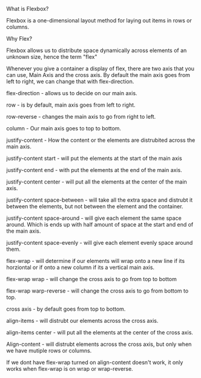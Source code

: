 What is Flexbox?

Flexbox is a one-dimensional layout method for laying out items in rows or columns.

Why Flex?

Flexbox allows us to distribute space dynamically across elements of an unknown size, hence the term "flex"

Whenever you give a container a display of flex, there are two axis that you can use, Main Axis and the cross axis. By default the main axis goes from left to right, we can change that with flex-direction.

flex-direction - allows us to decide on our main axis.

row - is by default, main axis goes from left to right.

row-reverse - changes the main axis to go from right to left.

column - Our main axis goes to top to bottom.

justify-content - How the content or the elements are distrubited across the main axis.

justify-content start - will put the elements at the start of the main axis

justify-content end - with put the elements at the end of the main axis.

justify-content center - will put all the elements at the center of the main axis.

justify-content space-between - will take all the extra space and distrubt it between the elements, but not between the element and the container.

justify-content space-around - will give each element the same space around. Which is ends up with half amount of space at the start and end of the main axis.

justify-content space-evenly - will give each element evenly space around them.

flex-wrap - will determine if our elements will wrap onto a new line if its horziontal or if onto a new column if its a vertical main axis.

flex-wrap wrap - will change the cross axis to go from top to bottom

flex-wrap warp-reverse - will change the cross axis to go from bottom to top.

cross axis - by default goes from top to bottom.

align-items - will distrubt our elements across the cross axis.

align-items center - will put all the elements at the center of the cross axis.

Align-content - will distrubt elements across the cross axis, but only when we have mutiple rows or columns.

If we dont have flex-wrap turned on align-content doesn't work, it only works when flex-wrap is on wrap or wrap-reverse.

